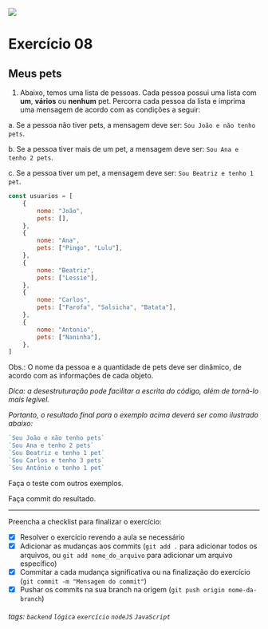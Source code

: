 ![](https://i.imgur.com/xG74tOh.png)

# Exercício 08

## Meus pets

1. Abaixo, temos uma lista de pessoas. Cada pessoa possui uma lista com **um**, **vários** ou **nenhum** pet. Percorra cada pessoa da lista e imprima uma mensagem de acordo com as condições a seguir:

a. Se a pessoa não tiver pets, a mensagem deve ser: `Sou João e não tenho pets`.

b. Se a pessoa tiver mais de um pet, a mensagem deve ser: `Sou Ana e tenho 2 pets`.

c. Se a pessoa tiver um pet, a mensagem deve ser: `Sou Beatriz e tenho 1 pet`.

```javascript
const usuarios = [
    {
        nome: "João",
        pets: [],
    },
    {
        nome: "Ana",
        pets: ["Pingo", "Lulu"],
    },
    {
        nome: "Beatriz",
        pets: ["Lessie"],
    },
    {
        nome: "Carlos",
        pets: ["Farofa", "Salsicha", "Batata"],
    },
    {
        nome: "Antonio",
        pets: ["Naninha"],
    },
]
```

Obs.: O nome da pessoa e a quantidade de pets deve ser dinâmico, de acordo com as informações de cada objeto.

_Dica: a desestruturação pode facilitar a escrita do código, além de torná-lo mais legível._

_Portanto, o resultado final para o exemplo acima deverá ser como ilustrado abaixo:_

```javascript
`Sou João e não tenho pets`
`Sou Ana e tenho 2 pets`
`Sou Beatriz e tenho 1 pet`
`Sou Carlos e tenho 3 pets`
`Sou Antônio e tenho 1 pet`
```

Faça o teste com outros exemplos.

Faça commit do resultado.

---

Preencha a checklist para finalizar o exercício:

-   [X] Resolver o exercício revendo a aula se necessário
-   [X] Adicionar as mudanças aos commits (`git add .` para adicionar todos os arquivos, ou `git add nome_do_arquivo` para adicionar um arquivo específico)
-   [X] Commitar a cada mudança significativa ou na finalização do exercício (`git commit -m "Mensagem do commit"`)
-   [X] Pushar os commits na sua branch na origem (`git push origin nome-da-branch`)

###### tags: `backend` `lógica` `exercício` `nodeJS` `JavaScript`
